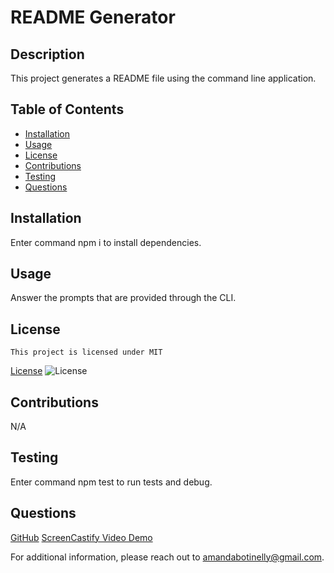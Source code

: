 # README Generator
  ## Description 
  This project generates a README file using the command line application.
  ## Table of Contents
  * [Installation](#Installation)
  * [Usage](#Usage) 
  * [License](#License)
  * [Contributions](#Contributions)
  * [Testing](#Testing)
  * [Questions](#Questions)

  ## Installation
  Enter command npm i to install dependencies.
  ## Usage
  Answer the prompts that are provided through the CLI.
  ## License
    This project is licensed under MIT
  [License](#License)
  ![License](https://img.shields.io/badge/License-MIT-blue.svg)

  ## Contributions
  N/A
  ## Testing
  Enter command npm test to run tests and debug.
  ## Questions
  [GitHub](https://github.com/MandieBot)
  [ScreenCastify Video Demo](https://drive.google.com/file/d/1FsphuLxvK9SS-8tm6j-ynTRW5aS4WFOJ/view)

  For additional information, please reach out to amandabotinelly@gmail.com.
  